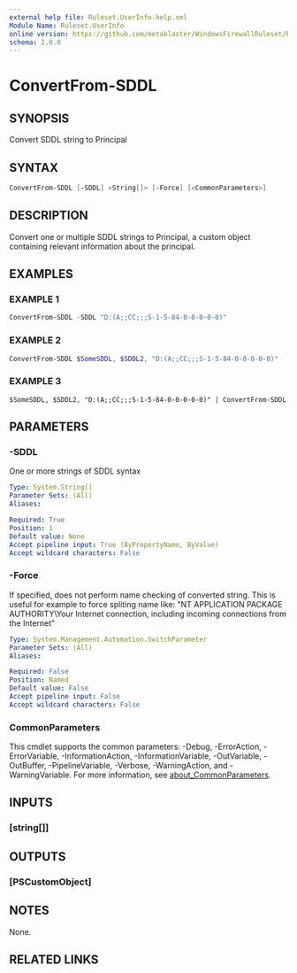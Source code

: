```yaml
---
external help file: Ruleset.UserInfo-help.xml
Module Name: Ruleset.UserInfo
online version: https://github.com/metablaster/WindowsFirewallRuleset/blob/master/Modules/Ruleset.UserInfo/Help/en-US/ConvertFrom-SDDL.md
schema: 2.0.0
---
```


# ConvertFrom-SDDL

## SYNOPSIS

Convert SDDL string to Principal

## SYNTAX

```powershell
ConvertFrom-SDDL [-SDDL] <String[]> [-Force] [<CommonParameters>]
```

## DESCRIPTION

Convert one or multiple SDDL strings to Principal, a custom object containing
relevant information about the principal.

## EXAMPLES

### EXAMPLE 1

```powershell
ConvertFrom-SDDL -SDDL "D:(A;;CC;;;S-1-5-84-0-0-0-0-0)"
```

### EXAMPLE 2

```powershell
ConvertFrom-SDDL $SomeSDDL, $SDDL2, "D:(A;;CC;;;S-1-5-84-0-0-0-0-0)"
```

### EXAMPLE 3

```
$SomeSDDL, $SDDL2, "D:(A;;CC;;;S-1-5-84-0-0-0-0-0)" | ConvertFrom-SDDL
```

## PARAMETERS

### -SDDL

One or more strings of SDDL syntax

```yaml
Type: System.String[]
Parameter Sets: (All)
Aliases:

Required: True
Position: 1
Default value: None
Accept pipeline input: True (ByPropertyName, ByValue)
Accept wildcard characters: False
```

### -Force

If specified, does not perform name checking of converted string.
This is useful for example to force spliting name like:
"NT APPLICATION PACKAGE AUTHORITY\Your Internet connection, including incoming connections from the Internet"

```yaml
Type: System.Management.Automation.SwitchParameter
Parameter Sets: (All)
Aliases:

Required: False
Position: Named
Default value: False
Accept pipeline input: False
Accept wildcard characters: False
```

### CommonParameters

This cmdlet supports the common parameters: -Debug, -ErrorAction, -ErrorVariable, -InformationAction, -InformationVariable, -OutVariable, -OutBuffer, -PipelineVariable, -Verbose, -WarningAction, and -WarningVariable. For more information, see [about_CommonParameters](http://go.microsoft.com/fwlink/?LinkID=113216).

## INPUTS

### [string[]]

## OUTPUTS

### [PSCustomObject]

## NOTES

None.

## RELATED LINKS
